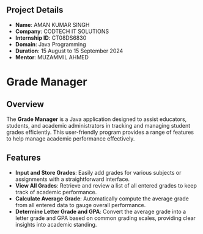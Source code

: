 ## Project Details

- **Name**: AMAN KUMAR SINGH
- **Company**: CODTECH IT SOLUTIONS
- **Internship ID**: CT08DS6830
- **Domain**: Java Programming
- **Duration**: 15 August to 15 September 2024
- **Mentor**: MUZAMMIL AHMED

# Grade Manager

## Overview

The **Grade Manager** is a Java application designed to assist educators, students, and academic administrators in tracking and managing student grades efficiently. This user-friendly program provides a range of features to help manage academic performance effectively.

## Features

- **Input and Store Grades**: Easily add grades for various subjects or assignments with a straightforward interface.
- **View All Grades**: Retrieve and review a list of all entered grades to keep track of academic performance.
- **Calculate Average Grade**: Automatically compute the average grade from all entered data to gauge overall performance.
- **Determine Letter Grade and GPA**: Convert the average grade into a letter grade and GPA based on common grading scales, providing clear insights into academic standing.


